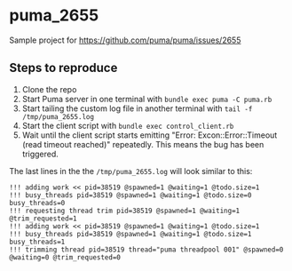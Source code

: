 # puma_2655
Sample project for https://github.com/puma/puma/issues/2655

## Steps to reproduce

1. Clone the repo
2. Start Puma server in one terminal with `bundle exec puma -C puma.rb`
3. Start tailing the custom log file in another terminal with `tail -f /tmp/puma_2655.log`
4. Start the client script with `bundle exec control_client.rb`
5. Wait until the client script starts emitting "Error: Excon::Error::Timeout (read timeout reached)" repeatedly. This means the bug has been triggered.

The last lines in the the `/tmp/puma_2655.log` will look similar to this:
```
!!! adding work << pid=38519 @spawned=1 @waiting=1 @todo.size=1
!!! busy_threads pid=38519 @spawned=1 @waiting=1 @todo.size=0 busy_threads=0
!!! requesting thread trim pid=38519 @spawned=1 @waiting=1 @trim_requested=1
!!! adding work << pid=38519 @spawned=1 @waiting=1 @todo.size=1
!!! busy_threads pid=38519 @spawned=1 @waiting=1 @todo.size=1 busy_threads=1
!!! trimming thread pid=38519 thread="puma threadpool 001" @spawned=0 @waiting=0 @trim_requested=0
```
